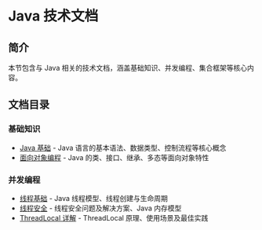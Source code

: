 # Java 技术文档

## 简介

本节包含与 Java 相关的技术文档，涵盖基础知识、并发编程、集合框架等核心内容。

## 文档目录

### 基础知识

- [Java 基础](./java-basics.md) - Java 语言的基本语法、数据类型、控制流程等核心概念
- [面向对象编程](./java-oop.md) - Java 的类、接口、继承、多态等面向对象特性

### 并发编程

- [线程基础](./thread-basics.md) - Java 线程模型、线程创建与生命周期
- [线程安全](./thread-safety.md) - 线程安全问题及解决方案、Java 内存模型
- [ThreadLocal 详解](./threadlocal.md) - ThreadLocal 原理、使用场景及最佳实践